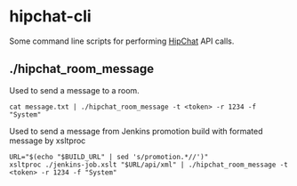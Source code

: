hipchat-cli
===========

Some command line scripts for performing [HipChat][hc] API calls.

./hipchat\_room\_message
-----
Used to send a message to a room.

    cat message.txt | ./hipchat_room_message -t <token> -r 1234 -f "System"


Used to send a message from Jenkins promotion build with formated message by xsltproc

	URL="$(echo "$BUILD_URL" | sed 's/promotion.*//')"
	xsltproc ./jenkins-job.xslt "$URL/api/xml" | ./hipchat_room_message -t <token> -r 1234 -f "System"


[hc]: http://www.hipchat.com	